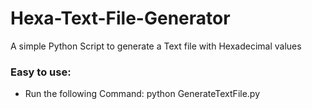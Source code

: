 # Hexa-Text-File-Generator

A simple Python Script to generate a Text file with Hexadecimal values

### Easy to use:
- Run the following Command: python GenerateTextFile.py
